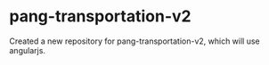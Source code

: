 # pang-transportation-v2
Created a new repository for pang-transportation-v2, which will use angularjs.
